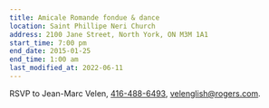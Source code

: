 ```yaml
---
title: Amicale Romande fondue & dance
location: Saint Phillipe Neri Church
address: 2100 Jane Street, North York, ON M3M 1A1
start_time: 7:00 pm
end_date: 2015-01-25
end_time: 1:00 am
last_modified_at: 2022-06-11
---
```


RSVP to Jean-Marc Velen, [416-488-6493][tel], <velenglish@rogers.com>.

[tel]: <tel:416-488-6493>

